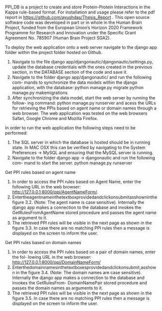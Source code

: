 PPI_DB is a project to create and store Protein-Protein Interactions in the Kappa rule-based format.
For installation and usage please refer to the pdf report in
https://github.com/ayushdas/Thesis_Report .
This open source software code was developed in part or in whole in the Human Brain Project, 
funded from the European Union’s Horizon 2020 Framework Programme for Research and Innovation 
under the Specific Grant Agreement No. 785907 (Human Brain Project SGA2).

To deploy the web application onto a web server navigate to the django app folder within the project folder hosted on Github.
1. Navigate to the file django app/djangonautic/djangonautic/settings.py, update the database credentials with the ones created in the previous section, in the DATABASE section of the code and save it.
2. Navigate to the folder django app/djangonautic/ and run the following com- mands to synchronize the data models within the django application, with the database:
python manage.py migrate
python manage.py makemigrations
3. After synchronizing the data model, start the web server by running the follow- ing command:
python manage.py runserver
and acess the URLs for retrieving the PPIs based on agent name or domain names through a web browser.
The web application was tested on the web browsers Safari, Google Chrome and Mozilla Firefox.

In order to run the web application the following steps need to be performed:
1. The SQL server in which the database is hosted should be in running state. In MAC OSX this can be verified by navigating to the System Preferences → MySQL and ensuring that the MySQL server is running.
2. Navigate to the folder django app → djangonautic and run the following com- mand to start the server.
python manage.py runserver

Get PPI rules based on agent name
1. In order to access the PPI rules based on Agent Name, enter the following URL in the web browser: http://127.0.0.1:8000/ppi/AgentNameForm/.
2. Entertheagentnameinthetextboxprovidedandclickonsubmitasshowninthe figure 3.2. (Note: The agent name is case sensitive). Internally the django app makes a connection to the database and invokes the GetRulesFromAgentName stored procedure and passes the agent name as argument to it.
3. The retrieved PPI rules will be visible in the next page as shown in the figure 3.3. In case there are no matching PPI rules then a message is displayed on the screen to inform the user.

Get PPI rules based on domain names
1. In order to access the PPI rules based on a pair of domain names, enter the fol- lowing URL in the web browser: http://127.0.0.1:8000/ppi/DomainNameForm/
2. Enterthedomainnamesinthetextboxesprovidedandclickonsubmit,asshown in the figure 3.4. (Note: The domain names are case sensitive). Internally the django app makes a connection to the database and invokes the GetRulesFrom- DomainNamePair stored procedure and passes the domain names as arguments to it.
3. The retrieved PPI rules will be visible in the next page as shown in the figure 3.5. In case there are no matching PPI rules then a message is displayed on the screen to inform the user.


